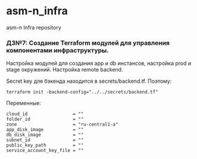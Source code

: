 # asm-n_infra
asm-n Infra repository

### ДЗ№7: Создание Terraform модулей для управления компонентами инфраструктуры.

Настройка модулей для создания app и db инстансов, настройка prod и stage окружений. Настройка remote backend.

Secret key для бэкенда находится в secrets/backend.tf. Поэтому:
```
terraform init -backend-config="../../secrets/backend.tf"
```

Переменные:
```
cloud_id                 = ""
folder_id                = ""
zone                     = "ru-central1-a"
app_disk_image           = ""
db_disk_image            = ""
subnet_id                = ""
public_key_path          = ""
service_account_key_file = ""
```
